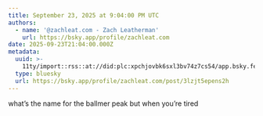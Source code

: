 ```yaml
---
title: September 23, 2025 at 9:04:00 PM UTC
authors:
  - name: '@zachleat.com - Zach Leatherman'
    url: https://bsky.app/profile/zachleat.com
date: 2025-09-23T21:04:00.000Z
metadata:
  uuid: >-
    11ty/import::rss::at://did:plc:xpchjovbk6sxl3bv74z7cs54/app.bsky.feed.post/3lzjt5epens2h
  type: bluesky
  url: https://bsky.app/profile/zachleat.com/post/3lzjt5epens2h
---
```

what’s the name for the ballmer peak but when you’re tired